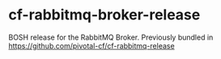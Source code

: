 # cf-rabbitmq-broker-release

BOSH release for the RabbitMQ Broker. Previously bundled in https://github.com/pivotal-cf/cf-rabbitmq-release
